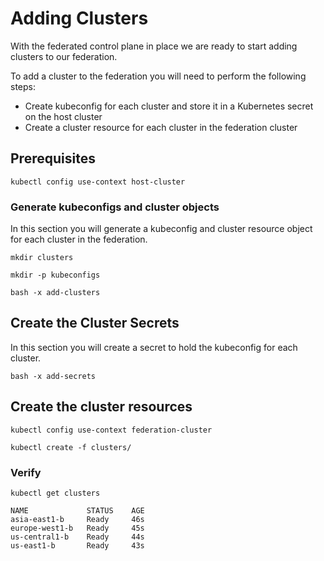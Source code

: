 # Adding Clusters

With the federated control plane in place we are ready to start adding clusters to our federation.

To add a cluster to the federation you will need to perform the following steps:

* Create kubeconfig for each cluster and store it in a Kubernetes secret on the host cluster
* Create a cluster resource for each cluster in the federation cluster

## Prerequisites

```
kubectl config use-context host-cluster
```

### Generate kubeconfigs and cluster objects

In this section you will generate a kubeconfig and cluster resource object for each cluster in the federation.

```
mkdir clusters
```

```
mkdir -p kubeconfigs
```

```
bash -x add-clusters
```

## Create the Cluster Secrets

In this section you will create a secret to hold the kubeconfig for each cluster. 

```
bash -x add-secrets
```
## Create the cluster resources

```
kubectl config use-context federation-cluster
```

```
kubectl create -f clusters/
```

### Verify

```
kubectl get clusters
```

```
NAME             STATUS    AGE
asia-east1-b     Ready     46s
europe-west1-b   Ready     45s
us-central1-b    Ready     44s
us-east1-b       Ready     43s
```
